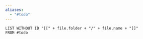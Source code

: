 ```yaml
---
aliases:
  - "#todo"
---
```

```dataview
LIST WITHOUT ID "[[" + file.folder + "/" + file.name + "]]"
FROM #todo
```
